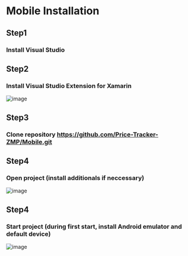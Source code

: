 # Mobile Installation

## Step1
### Install Visual Studio

## Step2
### Install Visual Studio Extension for Xamarin
![image](https://user-images.githubusercontent.com/72551592/157284356-c1edbd6e-967c-4299-ab54-6e3cd1ec4f8c.png)

## Step3
### Clone repository https://github.com/Price-Tracker-ZMP/Mobile.git

## Step4
### Open project (install additionals if neccessary)
![image](https://user-images.githubusercontent.com/72551592/157286319-ff2e9c66-80ab-46d0-9b79-66abb796cf54.png)

## Step4
### Start project (during first start, install Android emulator and default device)
![image](https://user-images.githubusercontent.com/72551592/157286649-3165fd72-fb10-4f96-b5b1-9416cfd40022.png)
